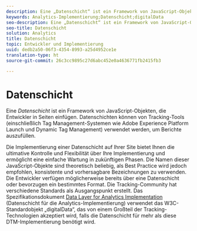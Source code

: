 ```yaml
---
description: Eine „Datenschicht“ ist ein Framework von JavaScript-Objekten, die Entwickler in Seiten einfügen.
keywords: Analytics-Implementierung;Datenschicht;digitalData
seo-description: Eine „Datenschicht“ ist ein Framework von JavaScript-Objekten, die Entwickler in Seiten einfügen. Datenschichten können von Tracking-Tools (einschließlich Tag Management-Systemen wie dem Dynamic Tag Management) verwendet werden, um Berichte auszufüllen.
seo-title: Datenschicht
solution: Analytics
title: Datenschicht
topic: Entwickler und Implementierung
uuid: dedb2a50-06f3-4354-8993-a25d4952ce1e
translation-type: ht
source-git-commit: 26c3cc9895c27d6abc452e0a4636771fb2415fb3

---
```



# Datenschicht

Eine _Datenschicht_ ist ein Framework von JavaScript-Objekten, die Entwickler in Seiten einfügen. Datenschichten können von Tracking-Tools (einschließlich Tag Management-Systemen wie Adobe Experience Platform Launch und Dynamic Tag Management) verwendet werden, um Berichte auszufüllen.

Die Implementierung einer Datenschicht auf Ihrer Site bietet Ihnen die ultimative Kontrolle und Flexibilität über Ihre Implementierung und ermöglicht eine einfache Wartung in zukünftigen Phasen. Die Namen dieser JavaScript-Objekte sind theoretisch beliebig, als Best Practice wird jedoch empfohlen, konsistente und vorhersagbare Bezeichnungen zu verwenden. Die Entwickler verfügen möglicherweise bereits über eine Datenschicht oder bevorzugen ein bestimmtes Format. Die Tracking-Community hat verschiedene Standards als Ausgangspunkt erstellt. Das Spezifikationsdokument [Data Layer for Analytics Implementation](assets/datalayer-documentation.pdf) (Datenschicht für die Analytics-Implementierung) verwendet das W3C-Standardobjekt „digitalData“, das von einem Großteil der Tracking-Technologien akzeptiert wird, falls die Datenschicht für mehr als diese DTM-Implementierung benötigt wird.
